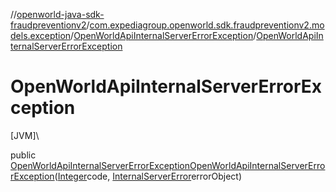 //[openworld-java-sdk-fraudpreventionv2](../../../index.md)/[com.expediagroup.openworld.sdk.fraudpreventionv2.models.exception](../index.md)/[OpenWorldApiInternalServerErrorException](index.md)/[OpenWorldApiInternalServerErrorException](-open-world-api-internal-server-error-exception.md)

# OpenWorldApiInternalServerErrorException

[JVM]\

public [OpenWorldApiInternalServerErrorException](index.md)[OpenWorldApiInternalServerErrorException](-open-world-api-internal-server-error-exception.md)([Integer](https://docs.oracle.com/javase/8/docs/api/java/lang/Integer.html)code, [InternalServerError](../../com.expediagroup.openworld.sdk.fraudpreventionv2.models/-internal-server-error/index.md)errorObject)
